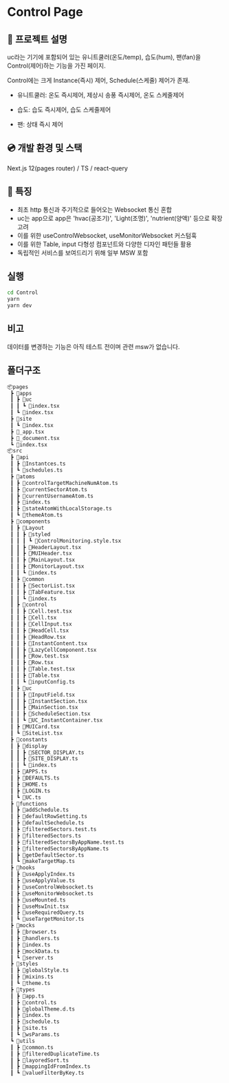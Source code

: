 # Control Page

## 📖 프로젝트 설명

uc라는 기기에 포함되어 있는 유니트쿨러(온도/temp), 습도(hum), 팬(fan)을 Control(제어)하는 기능을 가진 페이지.

Control에는 크게 Instance(즉시) 제어, Schedule(스케줄) 제어가 존재.

- 유니트쿨러: 온도 즉시제어, 제상시 송풍 즉시제어, 온도 스케줄제어

- 습도: 습도 즉시제어, 습도 스케줄제어

- 팬: 상태 즉시 제어

## 💿 개발 환경 및 스택

Next.js 12(pages router) / TS / react-query

## 🧨 특징

- 최초 http 통신과 주기적으로 들어오는 Websocket 통신 혼합
- uc는 app으로 app은 'hvac(공조기)', 'Light(조명)', 'nutrient(양액)' 등으로 확장 고려
- 이를 위한 useControlWebsocket, useMonitorWebsocket 커스텀훅
- 이를 위한 Table, input 다형성 컴포넌트와 다양한 디자인 패턴들 활용
- 독립적인 서비스를 보여드리기 위해 일부 MSW 포함

## 실행

```bash
cd Control
yarn
yarn dev
```

## 비고

데이터를 변경하는 기능은 아직 테스트 전이며 관련 msw가 없습니다.

## 폴더구조

```markdown
📦pages
 ┣ 📂apps
 ┃ ┣ 📂uc
 ┃ ┃ ┗ 📜index.tsx
 ┃ ┗ 📜index.tsx
 ┣ 📂site
 ┃ ┗ 📜index.tsx
 ┣ 📜_app.tsx
 ┣ 📜_document.tsx
 ┗ 📜index.tsx
📦src
 ┣ 📂api
 ┃ ┣ 📜Instantces.ts
 ┃ ┗ 📜schedules.ts
 ┣ 📂atoms
 ┃ ┣ 📜controlTargetMachineNumAtom.ts
 ┃ ┣ 📜currentSectorAtom.ts
 ┃ ┣ 📜currentUsernameAtom.ts
 ┃ ┣ 📜index.ts
 ┃ ┣ 📜stateAtomWithLocalStorage.ts
 ┃ ┗ 📜themeAtom.ts
 ┣ 📂components
 ┃ ┣ 📂Layout
 ┃ ┃ ┣ 📂styled
 ┃ ┃ ┃ ┗ 📜ControlMonitoring.style.tsx
 ┃ ┃ ┣ 📜HeaderLayout.tsx
 ┃ ┃ ┣ 📜MUIHeader.tsx
 ┃ ┃ ┣ 📜MainLayout.tsx
 ┃ ┃ ┣ 📜MonitorLayout.tsx
 ┃ ┃ ┗ 📜index.ts
 ┃ ┣ 📂common
 ┃ ┃ ┣ 📜SectorList.tsx
 ┃ ┃ ┣ 📜TabFeature.tsx
 ┃ ┃ ┗ 📜index.ts
 ┃ ┣ 📂control
 ┃ ┃ ┣ 📜Cell.test.tsx
 ┃ ┃ ┣ 📜Cell.tsx
 ┃ ┃ ┣ 📜CellInput.tsx
 ┃ ┃ ┣ 📜HeadCell.tsx
 ┃ ┃ ┣ 📜HeadRow.tsx
 ┃ ┃ ┣ 📜InstantContent.tsx
 ┃ ┃ ┣ 📜LazyCellComponent.tsx
 ┃ ┃ ┣ 📜Row.test.tsx
 ┃ ┃ ┣ 📜Row.tsx
 ┃ ┃ ┣ 📜Table.test.tsx
 ┃ ┃ ┣ 📜Table.tsx
 ┃ ┃ ┗ 📜inputConfig.ts
 ┃ ┣ 📂uc
 ┃ ┃ ┣ 📜InputField.tsx
 ┃ ┃ ┣ 📜InstantSection.tsx
 ┃ ┃ ┣ 📜MainSection.tsx
 ┃ ┃ ┣ 📜ScheduleSection.tsx
 ┃ ┃ ┗ 📜UC_InstantContainer.tsx
 ┃ ┣ 📜MUICard.tsx
 ┃ ┗ 📜SiteList.tsx
 ┣ 📂constants
 ┃ ┣ 📂display
 ┃ ┃ ┣ 📜SECTOR_DISPLAY.ts
 ┃ ┃ ┣ 📜SITE_DISPLAY.ts
 ┃ ┃ ┗ 📜index.ts
 ┃ ┣ 📜APPS.ts
 ┃ ┣ 📜DEFAULTS.ts
 ┃ ┣ 📜HOME.ts
 ┃ ┣ 📜LOGIN.ts
 ┃ ┗ 📜UC.ts
 ┣ 📂functions
 ┃ ┣ 📜addSchedule.ts
 ┃ ┣ 📜defaultRowSetting.ts
 ┃ ┣ 📜defaultSechedule.ts
 ┃ ┣ 📜filteredSectors.test.ts
 ┃ ┣ 📜filteredSectors.ts
 ┃ ┣ 📜filteredSectorsByAppName.test.ts
 ┃ ┣ 📜filteredSectorsByAppName.ts
 ┃ ┣ 📜getDefaultSector.ts
 ┃ ┗ 📜makeTargetMap.ts
 ┣ 📂hooks
 ┃ ┣ 📜useApplyIndex.ts
 ┃ ┣ 📜useApplyValue.ts
 ┃ ┣ 📜useControlWebsocket.ts
 ┃ ┣ 📜useMonitorWebsocket.ts
 ┃ ┣ 📜useMounted.ts
 ┃ ┣ 📜useMswInit.tsx
 ┃ ┣ 📜useRequiredQuery.ts
 ┃ ┗ 📜useTargetMonitor.ts
 ┣ 📂mocks
 ┃ ┣ 📜browser.ts
 ┃ ┣ 📜handlers.ts
 ┃ ┣ 📜index.ts
 ┃ ┣ 📜mockData.ts
 ┃ ┗ 📜server.ts
 ┣ 📂styles
 ┃ ┣ 📜globalStyle.ts
 ┃ ┣ 📜mixins.ts
 ┃ ┗ 📜theme.ts
 ┣ 📂types
 ┃ ┣ 📜app.ts
 ┃ ┣ 📜control.ts
 ┃ ┣ 📜globalTheme.d.ts
 ┃ ┣ 📜index.ts
 ┃ ┣ 📜schedule.ts
 ┃ ┣ 📜site.ts
 ┃ ┗ 📜wsParams.ts
 ┗ 📂utils
 ┃ ┣ 📜common.ts
 ┃ ┣ 📜filteredDuplicateTime.ts
 ┃ ┣ 📜layoredSort.ts
 ┃ ┣ 📜mappingIdFromIndex.ts
 ┃ ┗ 📜valueFilterByKey.ts
 ```
